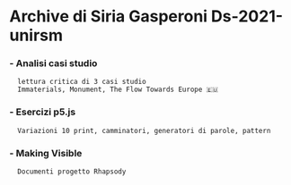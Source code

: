# Archive di Siria Gasperoni Ds-2021-unirsm

### - Analisi casi studio
      lettura critica di 3 casi studio
      Immaterials, Monument, The Flow Towards Europe 🇪🇺
### - Esercizi p5.js 
      Variazioni 10 print, camminatori, generatori di parole, pattern

### - Making Visible
      Documenti progetto Rhapsody
